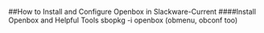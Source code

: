 ##How to Install and Configure Openbox in Slackware-Current
####Install Openbox and Helpful Tools
	sbopkg -i openbox (obmenu, obconf too)
	
	
